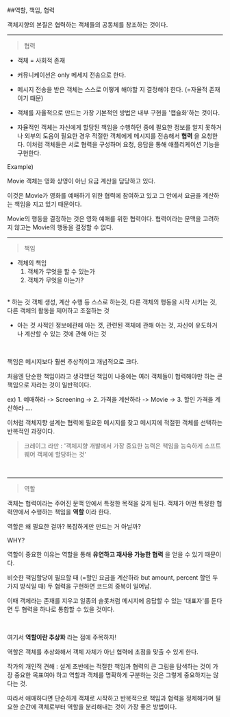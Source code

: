 ##역할, 책임, 협력

객체지향의 본질은 협력하는 객체들의 공동체를 창조하는 것이다.

---

>협력

* 객체 = 사회적 존재

* 커뮤니케이션은 only 메세지 전송으로 한다.

* 메시지 전송을 받은 객체는 스스로 어떻게 해야할 지 결정해야 한다. (=자율적 존재이기 떄문)

* 객체를 자율적으로 만드는 가장 기본적인 방법은 내부 구현을 '캡슐화'하는 것이다.

* 자율적인 객체는 자신에게 할당된 책임을 수행하던 중에 필요한 정보를 알지 못하거나 외부의 도움이 필요한 경우 적절한 객체에게 메시지를 전송해서 **협력** 을 요청한다.
이처럼 객체들은 서로 협력을 구성하며 요청, 응답을 통해 애플리케이션 기능을 구현한다.


Example)

Movie 객체는 영화 상영이 아닌 요금 계산을 담당하고 있다.

이것은 Movie가 영화를 예매하기 위한 협력에 참여하고 있고 그 안에서 요금을 계산하는 책임을 지고 있기 때문이다.

Movie의 행동을 결정하는 것은 영화 예매를 위한 협력이다.
협력이라는 문맥을 고려하지 않고는 Movie의 행동을 결정할 수 없다.


---

>책임


* 객체의 책임
  1. 객체가 무엇을 할 수 있는가
  2. 객체가 무엇을 아는가?
<br>
* 하는 것
  객체 생성, 계산 수행 등 스스로 하는것,
  다른 객체의 행동을 시작 시키는 것,
  다른 객체의 활동을 제어하고 조절하는 것
<br>

* 아는 것
  사적인 정보에관해 아는 것,
  관련된 객체에 관해 아는 것,
  자신이 유도하거나 계산할 수 있는 것에 관해 아는 것

<br>

책임은 메시지보다 훨씬 추상적이고 개념적으로 크다.

처음엔 단순한 책임이라고 생각했던 책임이 나중에는 여러 객체들이 협력해야만 하는 큰 책임으로 자라는 것이 일반적이다.

ex) 1. 예매하라 -> Screening -> 2. 가격을 계싼하라 -> Movie -> 3. 할인 가격을 계산하라 ....

이처럼 객체지향 설계는 협력에 필요한 메시지를 찾고 메시지에 적절한 객체를 선택하는 반복적인 과정이다.


<blockquote> 크레이그 라만 : '객체지향 개발에서 가장 중요한 능력은 책임을 능숙하게 소프트웨어 객체에 할당하는 것'
</blockquote>
<br>

---

>역할

객체는 협력이라는 주어진 문맥 안에서 특정한 목적을 갖게 된다.
객체가 어떤 특정한 협력안에서 수행하는 책임을 **역할** 이라 한다.

역할은 왜 필요한 걸까? 복잡하게만 만드는 거 아닐까?

WHY?

역할이 중요한 이유는 역할을 통해 **유연하고 재사용 가능한 협력** 을 얻을 수 있기 때문이다.

비슷한 책임할당이 필요할 때 (=할인 요금을 계산하라 but amount, percent 할인 두가지 방식일 때) 두 협력을 구현하면 코드의 중복이 일어남.

이때 객체라는 존재를 지우고 일종의 슬롯처럼 메시지에 응답할 수 있는 '대표자'를 둔다면
두 협력을 하나로 통합할 수 있을 것이다.

<br>

여기서 **역할이란 추상화** 라는 점에 주목하자!

역할은 객체를 추상화해서 객체 자체가 아닌 협력에 초점을 맞출 수 있게 한다.

작가의 개인적 견해 :
설계 초반에는 적절한 책임과 협력의 큰 그림을 탐색하는 것이 가장 중요한 목표여야 하고 역할과 객체를 명확하게 구분하는 것은 그렇게 중요하지는 않다는 것.

따라서 애매하다면 단순하게 객체로 시작하고 반복적으로 책임과 협력을 정제해가며 필요한 순간에 객체로부터 역할을 분리해내는 것이 가장 좋은 방법이다.
